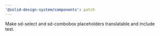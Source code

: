 ```yaml
---
'@solid-design-system/components': patch
---
```


Make sd-select and sd-combobox placeholders translatable and include test.
